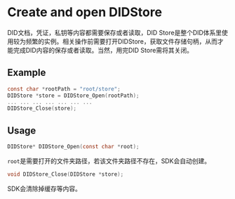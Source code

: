 # Create and open DIDStore

DID文档，凭证，私钥等内容都需要保存或者读取，DID Store是整个DID体系里使用较为频繁的实例。相关操作前需要打开DIDStore，获取文件存储句柄，从而才能完成DID内容的保存或者读取。当然，用完DID Store需将其关闭。

## Example

```c
const char *rootPath = "root/store";
DIDStore *store = DIDStore_Open(rootPath);
... ... ... ... ... ... ...
DIDStore_Close(store);
```

## Usage

```c
DIDStore* DIDStore_Open(const char *root);
```

`root`是需要打开的文件夹路径，若该文件夹路径不存在，SDK会自动创建。

```c
void DIDStore_Close(DIDStore *store);
```

SDK会清除掉缓存等内容。

